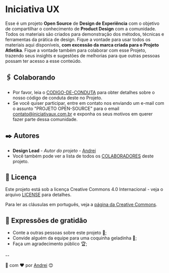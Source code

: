 # Iniciativa UX

Esse é um projeto **Open Source** de **Design de Experiência** com o objetivo de compartilhar o conhecimento de **Product Design** com a comunidade. Todos os materiais são criados para demonstração dos  métodos, técnicas e ferramentas da prática de design. Fique a vontade para usar todos os materiais aqui disponíveis, **com excessão da marca criada para o Projeto Atletika**. Fique a vontade também para colaborar com esse Projeto, trazendo seus insights e sugestões de melhorias para que outras pessoas possam ter acesso a esse conteúdo.

## 🖇️ Colaborando

* Por favor, leia o [CODIGO-DE-CONDUTA](CODIGO-DE-CONDUTA.md) para obter detalhes sobre o nosso código de conduta deste no Projeto.
* Se você quiser participar, entre em contato nos enviando um e-mail com o assunto "PROJETO OPEN-SOURCE" para o email contato@iniciativaux.com.br e exponha os seus motivos em querer fazer parte dessa comunidade.


## ✒️ Autores

* **Design Lead** - *Autor do projeto* - [Andrei](https://github.com/andreiomega)
* Você também pode ver a lista de todos os [COLABORADORES](COLABORADORES.md) deste projeto.


## 📄 Licença

Este projeto está sob a licença Creative Commons 4.0 Internacional - veja o arquivo [LICENSE](LICENSE) para detalhes.

Para ler as cláusulas em português, veja a [página da Creative Commons](https://creativecommons.org/licenses/by/4.0/legalcode.pt).

## 🎁 Expressões de gratidão

* Conte a outras pessoas sobre este projeto 📢;
* Convide alguém da equipe para uma coquinha geladinha 🥤;
* Faça um agradecimento público 🏆;
<!-- * Recomende meus cursos: [Design Experimental](https://designexperimental.com.br/cursos). -->

--

🎨 com ❤️ por [Andrei](https://github.com/andreiomega) 😊
